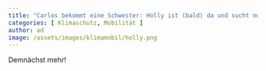```yaml
---
title: "Carlos bekommt eine Schwester: Holly ist (bald) da und sucht noch ein Zuhause"
categories: [ Klimaschutz, Mobilität ]
author: ad
image: /assets/images/klimamobil/holly.png
---
```

Demnächst mehr!